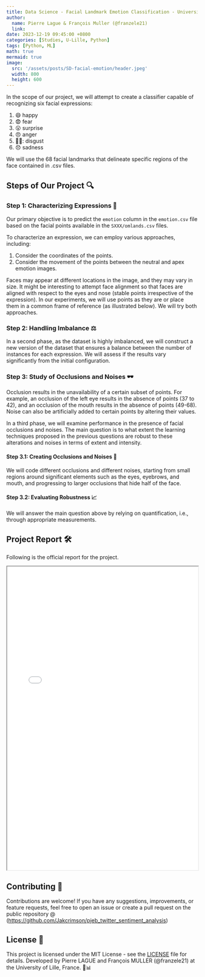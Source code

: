 ```yaml
---
title: Data Science - Facial Landmark Emotion Classification - University of Lille
author:
  name: Pierre Lague & François Muller (@franzele21)
  link: 
date: 2023-12-19 09:45:00 +0800
categories: [Studies, U-Lille, Python]
tags: [Python, ML]
math: true
mermaid: true
image:
  src: '/assets/posts/SD-facial-emotion/header.jpeg'
  width: 800
  height: 600
---
```



In the scope of our project, we will attempt to create a classifier capable of recognizing six facial expressions:

1. :smile: happy
2. :fearful: fear
3. :open_mouth: surprise
4. :angry: anger
5. 😵‍💫: disgust
6. :disappointed: sadness

We will use the 68 facial landmarks that delineate specific regions of the face contained in .csv files.

## Steps of Our Project :mag:

### Step 1: Characterizing Expressions :dart:

Our primary objective is to predict the `emotion` column in the `emotion.csv` file based on the facial points available in the `SXXX/omlands.csv` files.

To characterize an expression, we can employ various approaches, including:

1. Consider the coordinates of the points.
2. Consider the movement of the points between the neutral and apex emotion images.

Faces may appear at different locations in the image, and they may vary in size. It might be interesting to attempt face alignment so that faces are aligned with respect to the eyes and nose (stable points irrespective of the expression). In our experiments, we will use points as they are or place them in a common frame of reference (as illustrated below). We will try both approaches.

### Step 2: Handling Imbalance :balance_scale:

In a second phase, as the dataset is highly imbalanced, we will construct a new version of the dataset that ensures a balance between the number of instances for each expression. We will assess if the results vary significantly from the initial configuration.

### Step 3: Study of Occlusions and Noises :dark_sunglasses:

Occlusion results in the unavailability of a certain subset of points. For example, an occlusion of the left eye results in the absence of points (37 to 42), and an occlusion of the mouth results in the absence of points (49-68). Noise can also be artificially added to certain points by altering their values.

In a third phase, we will examine performance in the presence of facial occlusions and noises. The main question is to what extent the learning techniques proposed in the previous questions are robust to these alterations and noises in terms of extent and intensity.

#### Step 3.1: Creating Occlusions and Noises :see_no_evil:

We will code different occlusions and different noises, starting from small regions around significant elements such as the eyes, eyebrows, and mouth, and progressing to larger occlusions that hide half of the face.

#### Step 3.2: Evaluating Robustness :chart_with_upwards_trend:

We will answer the main question above by relying on quantification, i.e., through appropriate measurements.


## Project Report 🛠️

Following is the official report for the project.
<html>
  <body>
    <iframe src="/assets/posts/SD-facial-emotion/LAGUE_MULLER_REPORT.pdf" width="100%" height="800px">
    </iframe>
  </body>
</html>


## Contributing 🤝

Contributions are welcome! If you have any suggestions, improvements, or feature requests, feel free to open an issue or create a pull request on the public repository @ (https://github.com/Jakcrimson/pjeb_twitter_sentiment_analysis)

## License 📝

This project is licensed under the MIT License - see the [LICENSE](LICENSE) file for details.
Developed by Pierre LAGUE and François MULLER (@franzele21) at the University of Lille, France. 🚀📊